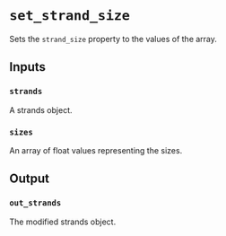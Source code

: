 # `set_strand_size`

Sets the `strand_size` property to the values of the array. 

## Inputs

### `strands`
A strands object.

### `sizes`
An array of float values representing the sizes.

## Output

### `out_strands`
The modified strands object.
